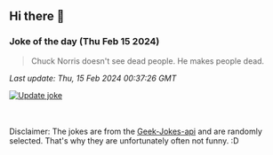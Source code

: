 ## Hi there 👋

### Joke of the day (Thu Feb 15 2024)
<!-- joke -->
>Chuck Norris doesn't see dead people. He makes people dead.
<!-- /joke -->

*Last update: Thu, 15 Feb 2024 00:37:26 GMT*

[![Update joke](https://github.com/nclskfm/nclskfm/actions/workflows/joke.yml/badge.svg)](https://github.com/nclskfm/nclskfm/actions/workflows/joke.yml)

<br><br>
Disclaimer: The jokes are from the [Geek-Jokes-api](https://github.com/sameerkumar18/geek-joke-api) and are randomly selected. That's why they are unfortunately often not funny. :D
